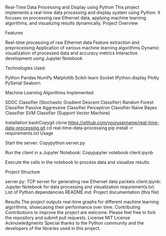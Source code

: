Real-Time Data Processing and Display using Python
This project implements a real-time data processing and display system using Python. It focuses on processing raw Ethernet data, applying machine learning algorithms, and visualizing results dynamically.
Project Overview

Features

Real-time processing of raw Ethernet data
Feature extraction and preprocessing
Application of various machine learning algorithms
Dynamic visualization of processed data and accuracy metrics
Interactive development using Jupyter Notebook

Technologies Used

Python
Pandas
NumPy
Matplotlib
Scikit-learn
Socket
IPython.display
Plotly
PySerial
Seaborn

Machine Learning Algorithms Implemented

SDGC Classifier (Stochastic Gradient Descent Classifier)
Random Forest Classifier
Passive Aggressive Classifier
Perceptron Classifier
Naïve Bayes Classifier
SVM Classifier (Support Vector Machine)

Installation
bashCopygit clone https://github.com/yourusername/real-time-data-processing.git
cd real-time-data-processing
pip install -r requirements.txt
Usage

Start the server:
Copypython server.py

Run the client in a Jupyter Notebook:
Copyjupyter notebook client.ipynb

Execute the cells in the notebook to process data and visualize results.

Project Structure

server.py: TCP server for generating raw Ethernet data packets
client.ipynb: Jupyter Notebook for data processing and visualization
requirements.txt: List of Python dependencies
README.md: Project documentation (this file)

Results
The project outputs real-time graphs for different machine learning algorithms, showcasing their performance over time.
Contributing
Contributions to improve the project are welcome. Please feel free to fork the repository and submit pull requests.
License
MIT License
Acknowledgments
Special thanks to the Python community and the developers of the libraries used in this project.
